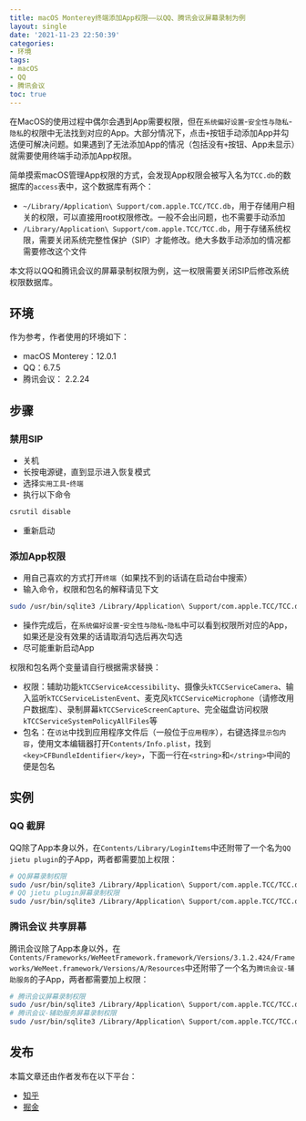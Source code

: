 ```yaml
---
title: macOS Monterey终端添加App权限——以QQ、腾讯会议屏幕录制为例
layout: single
date: '2021-11-23 22:50:39'
categories:
- 环境
tags:
- macOS
- QQ
- 腾讯会议
toc: true
---
```


在MacOS的使用过程中偶尔会遇到App需要权限，但在`系统偏好设置`-`安全性与隐私`-`隐私`的权限中无法找到对应的App。大部分情况下，点击`+`按钮手动添加App并勾选便可解决问题。如果遇到了无法添加App的情况（包括没有`+`按钮、App未显示）就需要使用终端手动添加App权限。

简单摸索macOS管理App权限的方式，会发现App权限会被写入名为`TCC.db`的数据库的`access`表中，这个数据库有两个：
- `~/Library/Application\ Support/com.apple.TCC/TCC.db`，用于存储用户相关的权限，可以直接用root权限修改。一般不会出问题，也不需要手动添加
- `/Library/Application\ Support/com.apple.TCC/TCC.db`，用于存储系统权限，需要关闭系统完整性保护（SIP）才能修改。绝大多数手动添加的情况都需要修改这个文件

本文将以QQ和腾讯会议的屏幕录制权限为例，这一权限需要关闭SIP后修改系统权限数据库。

## 环境
作为参考，作者使用的环境如下：
- macOS Monterey：12.0.1
- QQ：6.7.5
- 腾讯会议： 2.2.24

## 步骤
### 禁用SIP
- 关机
- 长按电源键，直到显示进入恢复模式
- 选择`实用工具`-`终端`
- 执行以下命令
```sh
csrutil disable
```
- 重新启动

### 添加App权限
- 用自己喜欢的方式打开`终端`（如果找不到的话请在启动台中搜索）
- 输入命令，权限和包名的解释请见下文
```sh
sudo /usr/bin/sqlite3 /Library/Application\ Support/com.apple.TCC/TCC.db "INSERT or REPLACE INTO access VALUES('${权限}','${包名}',0,2,4,1,NULL,NULL,NULL,'UNUSED',NULL,0,1637381304);"
```
- 操作完成后，在`系统偏好设置`-`安全性与隐私`-`隐私`中可以看到权限所对应的App，如果还是没有效果的话请取消勾选后再次勾选
- 尽可能重新启动App

权限和包名两个变量请自行根据需求替换：
- 权限：辅助功能`kTCCServiceAccessibility`、摄像头`kTCCServiceCamera`、输入监听`kTCCServiceListenEvent`、麦克风`kTCCServiceMicrophone`（请修改用户数据库）、录制屏幕`kTCCServiceScreenCapture`、完全磁盘访问权限`kTCCServiceSystemPolicyAllFiles`等
- 包名：在`访达`中找到应用程序文件后（一般位于`应用程序`），右键选择`显示包内容`，使用文本编辑器打开`Contents/Info.plist`，找到`<key>CFBundleIdentifier</key>`，下面一行在`<string>`和`</string>`中间的便是包名

## 实例
### QQ 截屏
QQ除了App本身以外，在`Contents/Library/LoginItems`中还附带了一个名为`QQ jietu plugin`的子App，两者都需要加上权限：
```sh
# QQ屏幕录制权限
sudo /usr/bin/sqlite3 /Library/Application\ Support/com.apple.TCC/TCC.db "INSERT or REPLACE INTO access VALUES('kTCCServiceScreenCapture','com.tencent.qq',0,2,4,1,NULL,NULL,NULL,'UNUSED',NULL,0,1637381304);"
# QQ jietu plugin屏幕录制权限
sudo /usr/bin/sqlite3 /Library/Application\ Support/com.apple.TCC/TCC.db "INSERT or REPLACE INTO access VALUES('kTCCServiceScreenCapture','FN2V63AD2J.com.tencent.ScreenCapture2',0,2,4,1,NULL,NULL,NULL,'UNUSED',NULL,0,1637381304);"
```

### 腾讯会议 共享屏幕
腾讯会议除了App本身以外，在`Contents/Frameworks/WeMeetFramework.framework/Versions/3.1.2.424/Frameworks/WeMeet.framework/Versions/A/Resources`中还附带了一个名为`腾讯会议-辅助服务`的子App，两者都需要加上权限：
```sh
# 腾讯会议屏幕录制权限
sudo /usr/bin/sqlite3 /Library/Application\ Support/com.apple.TCC/TCC.db "INSERT or REPLACE INTO access VALUES('kTCCServiceScreenCapture','com.tencent.meeting',0,2,4,1,NULL,NULL,NULL,'UNUSED',NULL,0,1637381304);"
# 腾讯会议-辅助服务屏幕录制权限
sudo /usr/bin/sqlite3 /Library/Application\ Support/com.apple.TCC/TCC.db "INSERT or REPLACE INTO access VALUES('kTCCServiceScreenCapture','com.tencent.wemeet.WemeetLauncher',0,2,4,1,NULL,NULL,NULL,'UNUSED',NULL,0,1637381304);"
```

## 发布
本篇文章还由作者发布在以下平台：
- [知乎](https://zhuanlan.zhihu.com/p/436926519)
- [掘金](https://juejin.cn/post/7033792167362035749/)